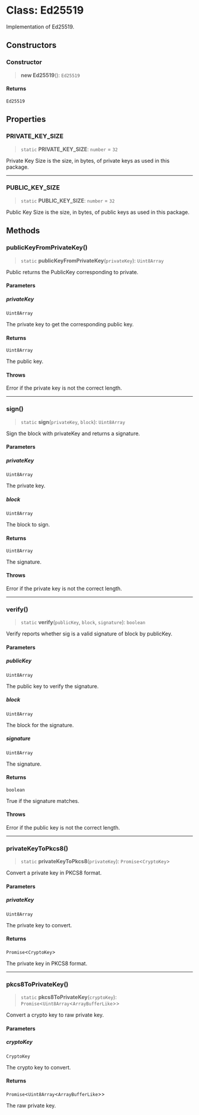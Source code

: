 # Class: Ed25519

Implementation of Ed25519.

## Constructors

### Constructor

> **new Ed25519**(): `Ed25519`

#### Returns

`Ed25519`

## Properties

### PRIVATE\_KEY\_SIZE

> `static` **PRIVATE\_KEY\_SIZE**: `number` = `32`

Private Key Size is the size, in bytes, of private keys as used in this package.

***

### PUBLIC\_KEY\_SIZE

> `static` **PUBLIC\_KEY\_SIZE**: `number` = `32`

Public Key Size is the size, in bytes, of public keys as used in this package.

## Methods

### publicKeyFromPrivateKey()

> `static` **publicKeyFromPrivateKey**(`privateKey`): `Uint8Array`

Public returns the PublicKey corresponding to private.

#### Parameters

##### privateKey

`Uint8Array`

The private key to get the corresponding public key.

#### Returns

`Uint8Array`

The public key.

#### Throws

Error if the private key is not the correct length.

***

### sign()

> `static` **sign**(`privateKey`, `block`): `Uint8Array`

Sign the block with privateKey and returns a signature.

#### Parameters

##### privateKey

`Uint8Array`

The private key.

##### block

`Uint8Array`

The block to sign.

#### Returns

`Uint8Array`

The signature.

#### Throws

Error if the private key is not the correct length.

***

### verify()

> `static` **verify**(`publicKey`, `block`, `signature`): `boolean`

Verify reports whether sig is a valid signature of block by publicKey.

#### Parameters

##### publicKey

`Uint8Array`

The public key to verify the signature.

##### block

`Uint8Array`

The block for the signature.

##### signature

`Uint8Array`

The signature.

#### Returns

`boolean`

True if the signature matches.

#### Throws

Error if the public key is not the correct length.

***

### privateKeyToPkcs8()

> `static` **privateKeyToPkcs8**(`privateKey`): `Promise`\<`CryptoKey`\>

Convert a private key in PKCS8 format.

#### Parameters

##### privateKey

`Uint8Array`

The private key to convert.

#### Returns

`Promise`\<`CryptoKey`\>

The private key in PKCS8 format.

***

### pkcs8ToPrivateKey()

> `static` **pkcs8ToPrivateKey**(`cryptoKey`): `Promise`\<`Uint8Array`\<`ArrayBufferLike`\>\>

Convert a crypto key to raw private key.

#### Parameters

##### cryptoKey

`CryptoKey`

The crypto key to convert.

#### Returns

`Promise`\<`Uint8Array`\<`ArrayBufferLike`\>\>

The raw private key.
